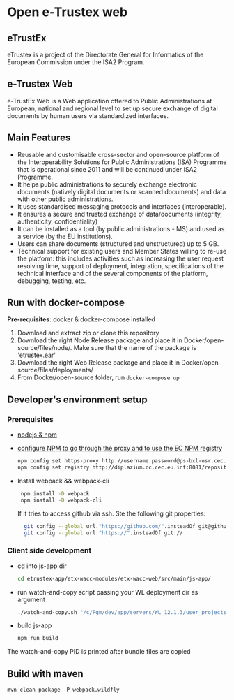 # Open e-Trustex web

## eTrustEx 
eTrustex is a project of the Directorate General for Informatics of the European Commission under the ISA2 Program. 
## e-Trustex Web
e-TrustEx Web is a Web application offered to Public Administrations at European, national and regional 
level to set up secure exchange of digital documents by human users via standardized interfaces.

## Main Features
- Reusable and customisable cross-sector and open-source platform of the Interoperability Solutions for Public Administrations (ISA) Programme that is operational since 2011 and will be continued under ISA2 Programme.
- It helps public administrations to securely exchange electronic documents (natively digital documents or scanned documents) and data with other public administrations.
- It uses standardised messaging protocols and interfaces (interoperable).
- It ensures a secure and trusted exchange of data/documents (integrity, authenticity, confidentiality)
- It can be installed as a tool (by public administrations - MS) and used as a service (by the EU institutions). 
- Users can share documents (structured and unstructured) up to 5 GB.
- Technical support for existing users and Member States willing to re-use the platform: this includes activities such as increasing the user request resolving time, support of deployment, integration, specifications of the technical interface and of the several components of the platform, debugging, testing, etc.


## Run with docker-compose
**Pre-requisites**: docker & docker-compose installed
1. Download and extract zip or clone this repository﻿
2. Download the right Node Release package and place it in Docker/open-source/files/node/. Make sure that the name of the package is 'etrustex.ear'
3. Download the right Web Release package﻿ and place it in Docker/open-source/files/deployments/
4. From Docker/open-source folder, run `docker-compose up`




## Developer's environment setup

### Prerequisites
 - [nodejs & npm][pre_1_url] 
 
 - [configure NPM to go through the proxy and to use the EC NPM registry][pre_2_url]
     ```sh
     npm config set https-proxy http://username:password@ps-bxl-usr.cec.eu.int:8012
     npm config set registry http://diplazium.cc.cec.eu.int:8081/repository/npm-all/
    ```
 - Install webpack && webpack-cli
     ```sh
      npm install -D webpack
      npm install -D webpack-cli
     ```
     If it tries to access github via ssh. Ste the following git properties:
     ```sh
       git config --global url."https://github.com/".insteadOf git@github.com:
       git config --global url."https://".insteadOf git://
      ```
    
    
 ### Client side development
 - cd into js-app dir 
    ```sh 
    cd etrustex-app/etx-wacc-modules/etx-wacc-web/src/main/js-app/
    ```
 - run watch-and-copy script passing your WL deployment dir as argument
    ```sh
    ./watch-and-copy.sh "/c/Pgm/dev/app/servers/WL_12.1.3/user_projects/domains/ETRUSTEX_WEB/servers/AdminServer/tmp/_WL_user/etrustex-assembler-webapp_ear_exploded/4k6ml8/war" &
    ```
 - build js-app
    ```sh
    npm run build
    ```
  The watch-and-copy PID is printed after bundle files are copied
    
[pre_1_url]: <https://webgate.ec.europa.eu/fpfis/wikis/display/eUI/00.+Prerequisites#id-00.Prerequisites-Step1:installNodeJS&NPM>
[pre_2_url]: <https://webgate.ec.europa.eu/fpfis/wikis/display/eUI/00.+Prerequisites#id-00.Prerequisites-Step2:configureNPMtogothroughtheproxyandtousetheECNPMregistry>

## Build with maven
```shell script
mvn clean package -P webpack,wildfly
```

